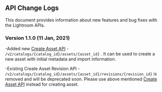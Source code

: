## API Change Logs
This document provides information about new features and bug fixes with the Lightroom APIs.

### Version 1.1.0 (11 Jan, 2021)
-Added new <a href="https://www.stage.adobe.io/apis/creativecloud/lightroom/apidocs.html#/assets/createAsset" target="_blank">Create Asset API</a> - `/v2/catalogs/{catalog_id}/assets/{asset_id}` . It can be used to create a new asset with initial metadata and import information.

-Existing Create Asset Revision API - `/v2/catalogs/{catalog_id}/assets/{asset_id}/revisions/{revision_id}` is removed and will be deprecated soon. Please use above mentioned <a href="https://www.stage.adobe.io/apis/creativecloud/lightroom/apidocs.html#/assets/createAsset" target="_blank">Create Asset API</a> instead for creating asset.